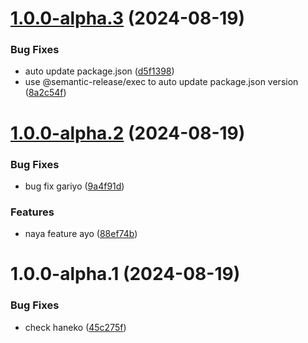 # [1.0.0-alpha.3](https://github.com/ramankarki/learn-git-nginx/compare/v1.0.0-alpha.2...v1.0.0-alpha.3) (2024-08-19)


### Bug Fixes

* auto update package.json ([d5f1398](https://github.com/ramankarki/learn-git-nginx/commit/d5f13983e8dcb7e33b7ee6934f80f2c3067c1f56))
* use @semantic-release/exec to auto update package.json version ([8a2c54f](https://github.com/ramankarki/learn-git-nginx/commit/8a2c54fb09a5d453c6755630c7dc601ca7918018))

# [1.0.0-alpha.2](https://github.com/ramankarki/learn-git-nginx/compare/v1.0.0-alpha.1...v1.0.0-alpha.2) (2024-08-19)


### Bug Fixes

* bug fix gariyo ([9a4f91d](https://github.com/ramankarki/learn-git-nginx/commit/9a4f91dff8aecdfe527761475dc13c71c390af44))


### Features

* naya feature ayo ([88ef74b](https://github.com/ramankarki/learn-git-nginx/commit/88ef74bd01a52d0aeb4648ab1b9c9854042f6eac))

# 1.0.0-alpha.1 (2024-08-19)


### Bug Fixes

* check haneko ([45c275f](https://github.com/ramankarki/learn-git-nginx/commit/45c275f17fb8fea6afa90d1d7081548774ec294f))
